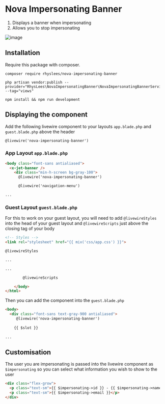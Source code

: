 # Nova Impersonating Banner

1. Displays a banner when impersonating
2. Allows you to stop impersonating


![image](https://user-images.githubusercontent.com/43909932/162441854-e376a3f8-fd71-4485-abac-cba7c0447c51.png)


## Installation

Require this package with composer.

```shell
composer require rhyslees/nova-impersonating-banner
```

```shell
php artisan vendor:publish --provider="RhysLees\NovaImpersonatingBanner\NovaImpersonatingBannerServiceProvider" --tag="views"
```

```shell
npm install && npm run development
```

## Displaying the component
Add the following livewire component to your layouts `app.blade.php` and `guest.blade.php` above the header

```html
@livewire('nova-impersonating-banner')
```

### App Layout `app.blade.php`

```html
<body class="font-sans antialiased">
  <x-jet-banner />
    <div class="min-h-screen bg-gray-100">
      @livewire('nova-impersonating-banner')

      @livewire('navigation-menu')

...
```

### Guest Layout `guest.blade.php`
For this to work on your guest layout, you will need to add `@livewireStyles` into the head of your guest layout and `@livewireScripts` just above the closing tag of your body

```html
<!-- Styles -->
<link rel="stylesheet" href="{{ mix('css/app.css') }}">

@livewireStyles

...
```

```html
...

        @livewireScripts

    </body>
</html>
```
Then you can add the component into the `guest.blade.php`
```html
<body>
  <div class="font-sans text-gray-900 antialiased">
     @livewire('nova-impersonating-banner')
    
    {{ $slot }}
    
...
```




## Customisation

The user you are impersonating is passed into the livewire component as `$impersonating` so you can select what information you wish to show to the user

```html
<div class="flex-grow">
  <p class="text-sm">{{ $impersonating->id }} - {{ $impersonating->name }}</p>
  <p class="text-sm">{{ $impersonating->email }}</p>
</div>
```
